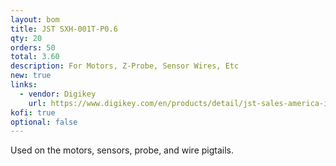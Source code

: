 ```yaml
---
layout: bom
title: JST SXH-001T-P0.6
qty: 20
orders: 50
total: 3.60
description: For Motors, Z-Probe, Sensor Wires, Etc
new: true
links:
  - vendor: Digikey
    url: https://www.digikey.com/en/products/detail/jst-sales-america-inc/SXH-001T-P0-6N/7041446
kofi: true
optional: false
---
```


Used on the motors, sensors, probe, and wire pigtails.